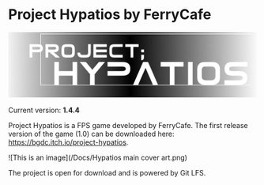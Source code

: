 # Project Hypatios by FerryCafe

![This is an image](/Docs/HypatiosTitle1.png)

Current version: **1.4.4**

Project Hypatios is a FPS game developed by FerryCafe. The first release version of the game (1.0) can be downloaded here: https://bgdc.itch.io/project-hypatios. 

![This is an image](/Docs/Hypatios main cover art.png)

The project is open for download and is powered by Git LFS.


